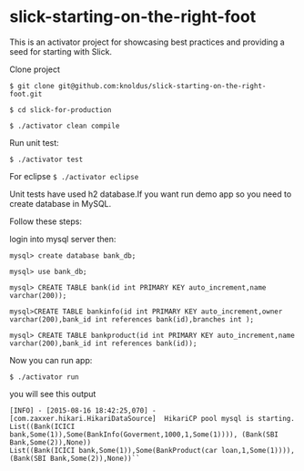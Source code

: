 # slick-starting-on-the-right-foot
This is an activator project for showcasing best practices and providing a seed for starting with Slick.

Clone project

```$ git clone git@github.com:knoldus/slick-starting-on-the-right-foot.git```

```$ cd slick-for-production```

```$ ./activator clean compile```

Run unit test:

``` $ ./activator test ```

For eclipse
 ```$ ./activator eclipse```

Unit tests have used h2 database.If you want run demo app so you need to create database in MySQL.

Follow these steps:

login into mysql server then:

```mysql> create database bank_db;```

```mysql> use bank_db;```

```mysql> CREATE TABLE bank(id int PRIMARY KEY auto_increment,name varchar(200));```

```mysql>CREATE TABLE bankinfo(id int PRIMARY KEY auto_increment,owner varchar(200),bank_id int references bank(id),branches int );```

```mysql> CREATE TABLE bankproduct(id int PRIMARY KEY auto_increment,name varchar(200),bank_id int references bank(id));```

Now you can run app:

```$ ./activator run ```

you will see this output

```info] Running com.knol.db.Demo 
[INFO] - [2015-08-16 18:42:25,070] - [com.zaxxer.hikari.HikariDataSource]  HikariCP pool mysql is starting.
List((Bank(ICICI bank,Some(1)),Some(BankInfo(Goverment,1000,1,Some(1)))), (Bank(SBI Bank,Some(2)),None))
List((Bank(ICICI bank,Some(1)),Some(BankProduct(car loan,1,Some(1)))), (Bank(SBI Bank,Some(2)),None))``
